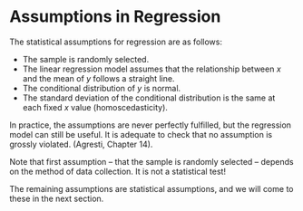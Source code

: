 #  Assumptions in Regression

The statistical assumptions for regression are as follows:

*	The sample is randomly selected.
*	The linear regression model assumes that the relationship between $x$ and the mean of $y$ follows a straight line.
*	The conditional distribution of $y$ is normal.
*	The standard deviation of the conditional distribution is the same at each fixed $x$ value (homoscedasticity).

In practice, the assumptions are never perfectly fulfilled, but the regression model can still be useful. It is adequate to check that no assumption is grossly violated. (Agresti, Chapter 14).

Note that first assumption – that the sample is randomly selected – depends on the method of data collection. It is not a statistical test!

The remaining assumptions are statistical assumptions, and we will come to these in the next section.


